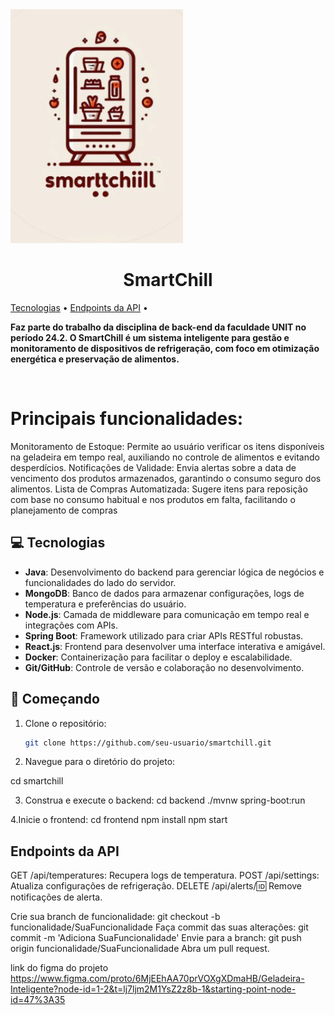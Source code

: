 <img src="logoSmartChill.png">
<h1 align="center" style="font-weight: bold;">SmartChill </h1>

<p>
 <a href="#tech">Tecnologias</a> • 
 <a href="#routes">Endpoints da API</a> •
</p>

<p>
    <b>  Faz parte do trabalho da disciplina de back-end da faculdade UNIT no período 24.2. O SmartChill é um sistema inteligente para gestão e monitoramento de dispositivos de refrigeração, com foco em otimização energética e preservação de alimentos.</b>
</p>
<br>
<p>
<h1>Principais funcionalidades:</h1>

Monitoramento de Estoque: Permite ao usuário verificar os itens disponíveis na geladeira em tempo real, auxiliando no controle de alimentos e evitando desperdícios.
Notificações de Validade: Envia alertas sobre a data de vencimento dos produtos armazenados, garantindo o consumo seguro dos alimentos.
Lista de Compras Automatizada: Sugere itens para reposição com base no consumo habitual e nos produtos em falta, facilitando o planejamento de compras
</p>

<h2 id="tech">💻 Tecnologias</h2>

- **Java**: Desenvolvimento do backend para gerenciar lógica de negócios e funcionalidades do lado do servidor.
- **MongoDB**: Banco de dados para armazenar configurações, logs de temperatura e preferências do usuário.
- **Node.js**: Camada de middleware para comunicação em tempo real e integrações com APIs.
- **Spring Boot**: Framework utilizado para criar APIs RESTful robustas.
- **React.js**: Frontend para desenvolver uma interface interativa e amigável.
- **Docker**: Containerização para facilitar o deploy e escalabilidade.
- **Git/GitHub**: Controle de versão e colaboração no desenvolvimento.

<h2 id="started">🚀 Começando</h2>

1. Clone o repositório:
   ```bash
   git clone https://github.com/seu-usuario/smartchill.git
2. Navegue para o diretório do projeto:

cd smartchill

3. Construa e execute o backend:
cd backend
./mvnw spring-boot:run

4.Inicie o frontend:
cd frontend
npm install
npm start

<h2 id="routes"> Endpoints da API</h2>

GET /api/temperatures: Recupera logs de temperatura.
POST /api/settings: Atualiza configurações de refrigeração.
DELETE /api/alerts/:id: Remove notificações de alerta.


Crie sua branch de funcionalidade: git checkout -b funcionalidade/SuaFuncionalidade
Faça commit das suas alterações: git commit -m 'Adiciona SuaFuncionalidade'
Envie para a branch: git push origin funcionalidade/SuaFuncionalidade
Abra um pull request.


link do figma do projeto 
https://www.figma.com/proto/6MjEEhAA70prVOXgXDmaHB/Geladeira-Inteligente?node-id=1-2&t=lj7ljm2M1YsZ2z8b-1&starting-point-node-id=47%3A35
